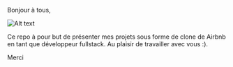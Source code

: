 Bonjour à tous,

![Alt text](https://file%2B.vscode-resource.vscode-cdn.net/Users/nassirelabbassi/Desktop/react-mui-portfolio/public/200188990-c10c1658-0528-422e-a1fb-a014a7bdb855.png?version%3D1667763305161)

Ce repo à pour but de présenter mes projets sous forme de clone de Airbnb en tant que développeur fullstack. 
Au plaisir de travailler avec vous :).

Merci
